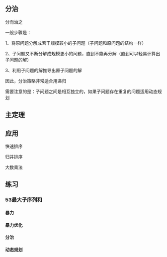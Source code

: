 ## 分治

 分而治之

一般步骤是：

1、将原问题分解成若干规模较小的子问题（子问题和原问题的结构一样）

2、子问题又不断分解成规模更小的问题，直到不能再分解（直到可以轻易计算出子问题的解）

3、利用子问题的解推导出原子问题的解



因此，分治策略非常适合用递归

需要注意的是：子问题之间是相互独立的，如果子问题存在重复的问题适用动态规划





## 主定理



## 应用

快速排序

归并排序

大数乘法



## 练习

### 53最大子序列和

#### 暴力

#### 暴力优化

#### 分治

#### 动态规划